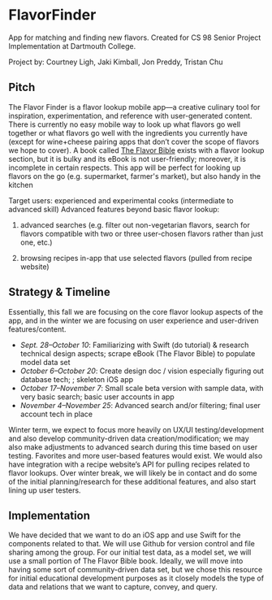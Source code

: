 # FlavorFinder
App for matching and finding new flavors. Created for CS 98 Senior Project Implementation at Dartmouth College.

Project by: Courtney Ligh, Jaki Kimball, Jon Preddy, Tristan Chu

## Pitch
The Flavor Finder is a flavor lookup mobile app—a creative culinary tool for inspiration, experimentation, and reference with user-generated content. There is currently no easy mobile way to look up what flavors go well together or what flavors go well with the ingredients you currently have (except for wine+cheese pairing apps that don’t cover the scope of flavors we hope to cover). A book called [The Flavor Bible](http://www.amazon.com/The-Flavor-Bible-Creativity-Imaginative/dp/0316118400) exists with a flavor lookup section, but it is bulky and its eBook is not user-friendly; moreover, it is incomplete in certain respects. This app will be perfect for looking up flavors on the go (e.g. supermarket, farmer's market), but also handy in the kitchen

Target users: experienced and experimental cooks (intermediate to advanced skill)
Advanced features beyond basic flavor lookup:

1. advanced searches (e.g. filter out non-vegetarian flavors, search for flavors compatible with two or three user-chosen flavors rather than just one, etc.)
	
2. browsing recipes in-app that use selected flavors (pulled from recipe website)

## Strategy & Timeline
Essentially, this fall we are focusing on the core flavor lookup aspects of the app, and in the winter we are focusing on user experience and user-driven features/content.

* *Sept. 28–October 10*: Familiarizing with Swift (do tutorial) & research technical design aspects; scrape eBook (The Flavor Bible) to populate model data set
* *October 6–October 20*: Create design doc / vision especially figuring out database tech; ; skeleton iOS app
* *October 17–November 7*: Small scale beta version with sample data, with very basic search; basic user accounts in app
* *November 4–November 25*: Advanced search and/or filtering; final user account tech in place

Winter term, we expect to focus more heavily on UX/UI testing/development and also develop community-driven data creation/modification; we may also make adjustments to advanced search during this time based on user testing. Favorites and more user-based features would exist. We would also have integration with a recipe website’s API for pulling recipes related to flavor lookups. Over winter break, we will likely be in contact and do some of the initial planning/research for these additional features, and also start lining up user testers.

## Implementation
We have decided that we want to do an iOS app and use Swift for the components related to that. We will use Github for version control and file sharing among the group. For our initial test data, as a model set, we will use a small portion of The Flavor Bible book. Ideally, we will move into having some sort of community-driven data set, but we chose this resource for initial educational development purposes as it closely models the type of data and relations that we want to capture, convey, and query.
